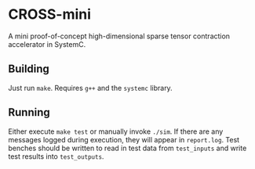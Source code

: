 # CROSS-mini

A mini proof-of-concept high-dimensional sparse tensor contraction accelerator in SystemC.

## Building

Just run `make`. Requires `g++` and the `systemc` library.

## Running

Either execute `make test` or manually invoke `./sim`.
If there are any messages logged during execution, they will appear in `report.log`.
Test benches should be written to read in test data from `test_inputs` and write test results into `test_outputs`.
